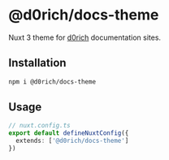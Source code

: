 # @d0rich/docs-theme

Nuxt 3 theme for [d0rich](https://github.com/d0rich) documentation sites.

## Installation

```bash
npm i @d0rich/docs-theme
```

## Usage

```ts
// nuxt.config.ts
export default defineNuxtConfig({
  extends: ['@d0rich/docs-theme']
})
```